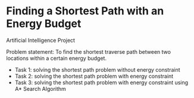 # Finding a Shortest Path with an Energy Budget
Artificial Intelligence Project

Problem statement: To find the shortest traverse path between two locations within a certain energy budget.
- Task 1: solving the shortest path problem without energy constraint
- Task 2: solving the shortest path problem with energy constraint
- Task 3: solving the shortest path problem with energy constraint using A* Search Algorithm
